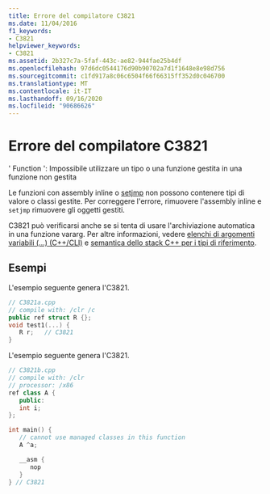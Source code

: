 ```yaml
---
title: Errore del compilatore C3821
ms.date: 11/04/2016
f1_keywords:
- C3821
helpviewer_keywords:
- C3821
ms.assetid: 2b327c7a-5faf-443c-ae82-944fae25b4df
ms.openlocfilehash: 97d6dc0544176d90b90702a7d1f1648e8e98d756
ms.sourcegitcommit: c1fd917a8c06c6504f66f66315ff352d0c046700
ms.translationtype: MT
ms.contentlocale: it-IT
ms.lasthandoff: 09/16/2020
ms.locfileid: "90686626"
---
```

# <a name="compiler-error-c3821"></a>Errore del compilatore C3821

' Function ': Impossibile utilizzare un tipo o una funzione gestita in una funzione non gestita

Le funzioni con assembly inline o [setjmp](../../c-runtime-library/reference/setjmp.md) non possono contenere tipi di valore o classi gestite. Per correggere l'errore, rimuovere l'assembly inline e `setjmp` rimuovere gli oggetti gestiti.

C3821 può verificarsi anche se si tenta di usare l'archiviazione automatica in una funzione vararg.  Per altre informazioni, vedere [elenchi di argomenti variabili (...) (C++/CLI)](../../extensions/variable-argument-lists-dot-dot-dot-cpp-cli.md) e [semantica dello stack C++ per i tipi di riferimento](../../dotnet/cpp-stack-semantics-for-reference-types.md).

## <a name="examples"></a>Esempi

L'esempio seguente genera l'C3821.

```cpp
// C3821a.cpp
// compile with: /clr /c
public ref struct R {};
void test1(...) {
   R r;   // C3821
}
```

L'esempio seguente genera l'C3821.

```cpp
// C3821b.cpp
// compile with: /clr
// processor: /x86
ref class A {
   public:
   int i;
};

int main() {
   // cannot use managed classes in this function
   A ^a;

   __asm {
      nop
   }
} // C3821
```
